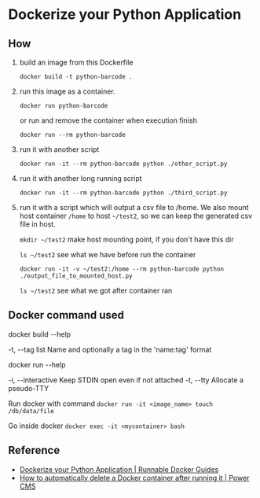 

# Dockerize your Python Application

## How
1. build an image from this Dockerfile

    `docker build -t python-barcode .`
2. run this image as a container.

    `docker run python-barcode`

    or  run and remove the container when execution finish

    `docker run --rm python-barcode`

3. run it with another script

    `docker run -it --rm python-barcode python ./other_script.py`

4. run it with another long running script

    `docker run -it --rm python-barcode python ./third_script.py`

5. run it with a script which will output a csv file to /home. We also mount host container `/home` to host `~/test2`, so we can keep the generated csv file in host.

    `mkdir ~/test2` make host mounting point, if you don't have this dir

    `ls ~/test2` see what we have before run the container

    `docker run -it -v ~/test2:/home --rm python-barcode python ./output_file_to_mounted_host.py`

    `ls ~/test2` see what we got after container ran

## Docker command used
docker build --help

  -t, --tag list                Name and optionally a tag in the 'name:tag' format

docker run --help

-i, --interactive                    Keep STDIN open even if not attached
-t, --tty                            Allocate a pseudo-TTY

Run docker with command
`docker run -it <image_name> touch /db/data/file`

Go inside docker
`docker exec -it <mycontainer> bash`


## Reference
- [Dockerize your Python Application | Runnable Docker Guides](https://runnable.com/docker/python/dockerize-your-python-application)
- [How to automatically delete a Docker container after running it | Power CMS](https://www.powercms.in/blog/how-automatically-delete-docker-container-after-running-it)

